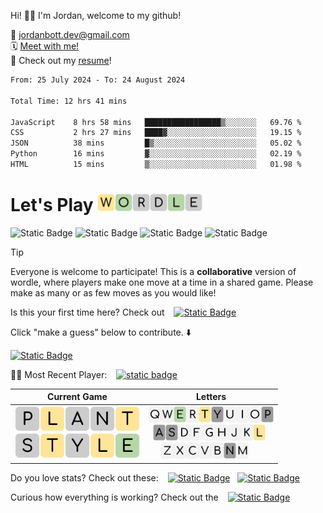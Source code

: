 
Hi! 👋🏼 I'm Jordan, welcome to my github!

📨 jordanbott.dev@gmail.com <br/>
🗓️ [Meet with me!](https://calendly.com/jordanbott-dev/30min?back=1&month=2024-02) <br/>
📝 Check out my <a href="./Jordan%20Bott%20Resume.pdf" target="_blank">resume</a>! <br/>


<!--START_SECTION:waka-->

```txt
From: 25 July 2024 - To: 24 August 2024

Total Time: 12 hrs 41 mins

JavaScript    8 hrs 58 mins   █████████████████▒░░░░░░░   69.76 %
CSS           2 hrs 27 mins   ████▓░░░░░░░░░░░░░░░░░░░░   19.15 %
JSON          38 mins         █▒░░░░░░░░░░░░░░░░░░░░░░░   05.02 %
Python        16 mins         ▓░░░░░░░░░░░░░░░░░░░░░░░░   02.19 %
HTML          15 mins         ▒░░░░░░░░░░░░░░░░░░░░░░░░   01.98 %
```

<!--END_SECTION:waka-->

# Let's Play <img src="./wordle/tiles/yellow/W.svg" width="28" /><img src="./wordle/tiles/green/O.svg" width="28" /><img src="./wordle/tiles/grey/R.svg" width="28" /><img src="./wordle/tiles/grey/D.svg" width="28" /><img src="./wordle/tiles/green/L.svg" width="28" /><img src="./wordle/tiles/grey/E.svg" width="28" />

 ![Static Badge](https://img.shields.io/badge/Total%20Players-14-mediumpurple?style=flat&labelColor=lavender)  ![Static Badge](https://img.shields.io/badge/Total%20Wins-21-darkseagreen?style=flat&labelColor=ecfbe3) ![Static Badge](https://img.shields.io/badge/Total%20Games-22-khaki?style=flat&labelColor=lightyellow) ![Static Badge](https://img.shields.io/badge/Total%20Moves-108-pink?style=flat&labelColor=lavenderblush)

> [!TIP]
> Everyone is welcome to participate! This is a **collaborative** version of wordle, where players make one move at a time in a shared game. Please make as many or as few moves as you would like!

Is this your first time here? Check out &ensp; [![Static Badge](https://img.shields.io/badge/HOW%20TO%20PLAY-darkseagreen?style=flat)](./wordle/HowToPlay.md)

Click "make a guess" below to contribute. ⬇️

[![Static Badge](https://img.shields.io/badge/MAKE%20A%20GUESS-mediumpurple?style=flat)](https://github.com/jordan-bott/jordan-bott/issues/new?assignees=&labels=&projects=&template=wordle_guess.md&title=wordleguess%7C%5BPUT+5+LETTER+WORD+HERE%5D)

🧑‍💻 Most Recent Player: &ensp; [![static badge](https://img.shields.io/badge/jordan--bott-burlywood?logo=github)](https://github.com/jordan-bott)

| Current Game | Letters |
| ------------ | ------- |
| <img src="./wordle/tiles/grey/P.svg" width="40" /><img src="./wordle/tiles/yellow/L.svg" width="40" /><img src="./wordle/tiles/grey/A.svg" width="40" /><img src="./wordle/tiles/grey/N.svg" width="40" /><img src="./wordle/tiles/yellow/T.svg" width="40" /><br/><img src="./wordle/tiles/grey/S.svg" width="40" /><img src="./wordle/tiles/yellow/T.svg" width="40" /><img src="./wordle/tiles/grey/Y.svg" width="40" /><img src="./wordle/tiles/yellow/L.svg" width="40" /><img src="./wordle/tiles/green/E.svg" width="40" /><br/> | <img src="./wordle/letters/white/Q.svg" width="20" /><img src="./wordle/letters/white/W.svg" width="20" /><img src="./wordle/letters/green/E.svg" width="20" /><img src="./wordle/letters/white/R.svg" width="20" /><img src="./wordle/letters/yellow/T.svg" width="20" /><img src="./wordle/letters/grey/Y.svg" width="20" /><img src="./wordle/letters/white/U.svg" width="20" /><img src="./wordle/letters/white/I.svg" width="20" /><img src="./wordle/letters/white/O.svg" width="20" /><img src="./wordle/letters/grey/P.svg" width="20" /><br /> &ensp;<img src="./wordle/letters/grey/A.svg" width="20" /><img src="./wordle/letters/grey/S.svg" width="20" /><img src="./wordle/letters/white/D.svg" width="20" /><img src="./wordle/letters/white/F.svg" width="20" /><img src="./wordle/letters/white/G.svg" width="20" /><img src="./wordle/letters/white/H.svg" width="20" /><img src="./wordle/letters/white/J.svg" width="20" /><img src="./wordle/letters/white/K.svg" width="20" /><img src="./wordle/letters/yellow/L.svg" width="20" /><br /> &ensp; &thinsp; &thinsp;<img src="./wordle/letters/white/Z.svg" width="20" /><img src="./wordle/letters/white/X.svg" width="20" /><img src="./wordle/letters/white/C.svg" width="20" /><img src="./wordle/letters/white/V.svg" width="20" /><img src="./wordle/letters/white/B.svg" width="20" /><img src="./wordle/letters/grey/N.svg" width="20" /><img src="./wordle/letters/white/M.svg" width="20" /> |

Do you love stats? Check out these: &ensp; [![Static Badge](https://img.shields.io/badge/PLAYER%20STATS-darkseagreen?style=flat)](./wordle/stat_sheets/PlayerData.md) &nbsp;  [![Static Badge](https://img.shields.io/badge/GLOBAL%20STATS-darkseagreen?style=flat)](./wordle/stat_sheets/GlobalData.md)

Curious how everything is working? Check out the &ensp; [![Static Badge](https://img.shields.io/badge/README-darkseagreen?style=flat)](./wordle/README.md)

